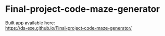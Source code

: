 # Final-project-code-maze-generator
Built app available here:<br>
https://ds-exe.github.io/Final-project-code-maze-generator/
